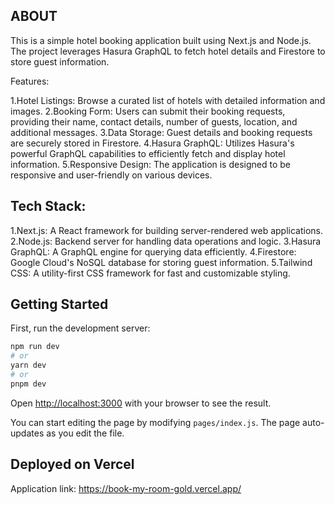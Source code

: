 ## ABOUT
This is a simple hotel booking application built using Next.js and Node.js. The project leverages Hasura GraphQL to fetch hotel details and Firestore to store guest information.

Features:

1.Hotel Listings: Browse a curated list of hotels with detailed information and images.
2.Booking Form: Users can submit their booking requests, providing their name, contact details, number of guests, location, and additional messages.
3.Data Storage: Guest details and booking requests are securely stored in Firestore.
4.Hasura GraphQL: Utilizes Hasura's powerful GraphQL capabilities to efficiently fetch and display hotel information.
5.Responsive Design: The application is designed to be responsive and user-friendly on various devices.

## Tech Stack:
1.Next.js: A React framework for building server-rendered web applications.
2.Node.js: Backend server for handling data operations and logic.
3.Hasura GraphQL: A GraphQL engine for querying data efficiently.
4.Firestore: Google Cloud's NoSQL database for storing guest information.
5.Tailwind CSS: A utility-first CSS framework for fast and customizable styling.
## Getting Started

First, run the development server:

```bash
npm run dev
# or
yarn dev
# or
pnpm dev
```

Open [http://localhost:3000](http://localhost:3000) with your browser to see the result.

You can start editing the page by modifying `pages/index.js`. The page auto-updates as you edit the file.



## Deployed on Vercel

Application link: https://book-my-room-gold.vercel.app/